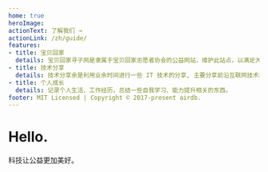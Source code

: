 ```yaml
---
home: true
heroImage: 
actionText: 了解我们 →
actionLink: /zh/guide/
features:
- title: 宝贝回家
  details: 宝贝回家寻子网是隶属于宝贝回家志愿者协会的公益网站，维护此站点，以满足大量志愿者日常使用需求。
- title: 技术分享
  details: 技术分享余是利用业余时间进行一些 IT 技术的分享, 主要分享前沿互联网技术和讲述相关经验等。
- title: 个人成长
  details: 记录个人生活、工作经历，总结一些自我学习、能力提升相关的东西。
footer: MIT Licensed | Copyright © 2017-present airdb.
---
```


# Hello.

科技让公益更加美好。
